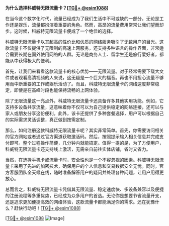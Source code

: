 **为什么选择科威特无限流量卡？[[TG💪+ @esim1088](https://t.me/s/esim1088)]**

在当今这个数字化时代，流量已经成为了我们生活中不可或缺的一部分。无论是工作还是娱乐，流量都扮演着重要的角色。然而，高昂的流量费用常常让我们望而却步。这时候，科威特无限流量卡便成了一个绝佳的选择。

科威特无限流量卡以其超高的性价比和优质的网络服务吸引了无数用户的目光。这款流量卡不仅提供了无限制的高速上网服务，还支持多种语言的操作界面，非常适合需要长期在国外使用网络的人群。无论是商务人士、留学生还是旅行爱好者，都能从中获得极大的便利。

首先，让我们来看看这款流量卡的核心优势——无限流量。对于经常需要下载大文件或者观看高清视频的人来说，这无疑是一个巨大的福音。再也不用担心流量不够用而中断重要的工作或娱乐活动了。而且，科威特无限流量卡的网络速度非常稳定，即使是在高峰时段也能保持流畅的上网体验。

除了无限流量这一亮点外，科威特无限流量卡还具备许多其他实用功能。例如，它支持多设备共享流量，这意味着你不仅可以为自己提供稳定的网络连接，还可以与家人或朋友分享这份便利。此外，该卡还提供了多种套餐选择，用户可以根据自己的实际需求灵活调整，真正做到按需定制。

那么，如何注册这款科威特无限流量卡呢？其实非常简单。首先，你需要访问相关的官方网站或者通过官方渠道获取激活码。然后，按照提示输入相关信息并完成支付即可。整个过程操作简便，几分钟内就能搞定。值得一提的是，为了方便用户，科威特无限流量卡还支持线上激活，无需亲自前往实体店铺，省时又省力。

当然，在选择手机卡或流量卡时，安全性也是一个不容忽视的因素。科威特无限流量卡采用了先进的加密技术，确保用户的个人信息和交易数据安全无忧。同时，官方客服团队全天候在线，随时准备解答用户的疑问并处理各种问题，让用户用得更放心。

总而言之，科威特无限流量卡凭借其无限流量、稳定速度快、多设备兼容以及便捷的注册流程等多重优势，已经成为众多用户的首选。无论你是想要节省流量开支，还是追求更加便捷高效的网络体验，这款流量卡都能满足你的需求。还在犹豫什么？赶快行动吧！[[TG💪+ @esim1088](https://t.me/s/esim1088)]

[[TG💪+ @esim1088](https://t.me/s/esim1088) ![Image](https://i.postimg.cc/4NQfJmqS/Snipaste-2025-05-13-00-14-12.png)]